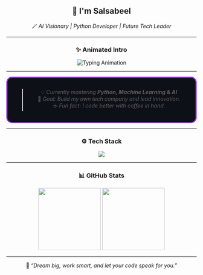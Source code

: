 <div align="center">

## 🌌 **I'm Salsabeel**

🪄 *AI Visionary | Python Developer | Future Tech Leader*

---

### ✨ Animated Intro  
![Typing Animation](https://readme-typing-svg.herokuapp.com?font=Fira+Code&weight=600&size=24&pause=1000&color=8A2BE2&center=true&vCenter=true&width=500&lines=Welcome+to+my+digital+universe!;Turning+ideas+into+intelligent+systems.;Dream+%7C+Build+%7C+Inspire.)

---

<div style="border: 3px solid #8A2BE2; border-radius: 15px; padding: 15px; background-color: #0d1117; color: #e6e6fa; max-width: 600px; margin: auto;">
  
> 💡 *Currently mastering **Python, Machine Learning & AI***  
> 🎯 *Goal: Build my own tech company and lead innovation.*  
> ☕ *Fun fact: I code better with coffee in hand.*

</div>

---

### ⚙️ **Tech Stack**
<p align="center">
  <img src="https://skillicons.dev/icons?i=python,tensorflow,pytorch,html,css,js,github,vscode,linux&theme=dark" />
</p>

---

### 📊 **GitHub Stats**
<p align="center">
  <img src="https://github-readme-stats.vercel.app/api?username=salully22&show_icons=true&theme=tokyonight" height="165"/>
  <img src="https://github-readme-streak-stats.herokuapp.com/?user=salully22&theme=tokyonight" height="165"/>
</p>

---

🌙 *“Dream big, work smart, and let your code speak for you.”*

</div>
